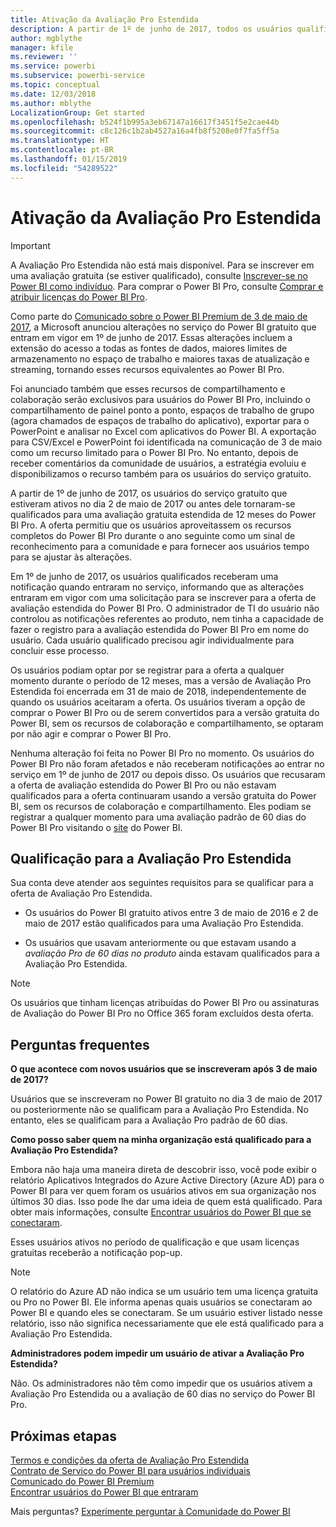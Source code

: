 ```yaml
---
title: Ativação da Avaliação Pro Estendida
description: A partir de 1º de junho de 2017, todos os usuários qualificados poderão aceitar a Avaliação Pro Estendida do serviço do Power BI.
author: mgblythe
manager: kfile
ms.reviewer: ''
ms.service: powerbi
ms.subservice: powerbi-service
ms.topic: conceptual
ms.date: 12/03/2018
ms.author: mblythe
LocalizationGroup: Get started
ms.openlocfilehash: b524f1b995a3eb67147a16617f3451f5e2cae44b
ms.sourcegitcommit: c8c126c1b2ab4527a16a4fb8f5208e0f7fa5ff5a
ms.translationtype: HT
ms.contentlocale: pt-BR
ms.lasthandoff: 01/15/2019
ms.locfileid: "54289522"
---
```

# <a name="extended-pro-trial-activation"></a>Ativação da Avaliação Pro Estendida

> [!IMPORTANT]
> A Avaliação Pro Estendida não está mais disponível. Para se inscrever em uma avaliação gratuita (se estiver qualificado), consulte [Inscrever-se no Power BI como indivíduo](service-self-service-signup-for-power-bi.md). Para comprar o Power BI Pro, consulte [Comprar e atribuir licenças do Power BI Pro](service-admin-purchasing-power-bi-pro.md).

Como parte do [Comunicado sobre o Power BI Premium de 3 de maio de 2017](https://powerbi.microsoft.com/blog/microsoft-accelerates-modern-bi-adoption-with-power-bi-premium/), a Microsoft anunciou alterações no serviço do Power BI gratuito que entram em vigor em 1º de junho de 2017. Essas alterações incluem a extensão do acesso a todas as fontes de dados, maiores limites de armazenamento no espaço de trabalho e maiores taxas de atualização e streaming, tornando esses recursos equivalentes ao Power BI Pro.

Foi anunciado também que esses recursos de compartilhamento e colaboração serão exclusivos para usuários do Power BI Pro, incluindo o compartilhamento de painel ponto a ponto, espaços de trabalho de grupo (agora chamados de espaços de trabalho do aplicativo), exportar para o PowerPoint e analisar no Excel com aplicativos do Power BI. A exportação para CSV/Excel e PowerPoint foi identificada na comunicação de 3 de maio como um recurso limitado para o Power BI Pro. No entanto, depois de receber comentários da comunidade de usuários, a estratégia evoluiu e disponibilizamos o recurso também para os usuários do serviço gratuito.

A partir de 1º de junho de 2017, os usuários do serviço gratuito que estiveram ativos no dia 2 de maio de 2017 ou antes dele tornaram-se qualificados para uma avaliação gratuita estendida de 12 meses do Power BI Pro. A oferta permitiu que os usuários aproveitassem os recursos completos do Power BI Pro durante o ano seguinte como um sinal de reconhecimento para a comunidade e para fornecer aos usuários tempo para se ajustar às alterações.

Em 1º de junho de 2017, os usuários qualificados receberam uma notificação quando entraram no serviço, informando que as alterações entraram em vigor com uma solicitação para se inscrever para a oferta de avaliação estendida do Power BI Pro. O administrador de TI do usuário não controlou as notificações referentes ao produto, nem tinha a capacidade de fazer o registro para a avaliação estendida do Power BI Pro em nome do usuário. Cada usuário qualificado precisou agir individualmente para concluir esse processo.

Os usuários podiam optar por se registrar para a oferta a qualquer momento durante o período de 12 meses, mas a versão de Avaliação Pro Estendida foi encerrada em 31 de maio de 2018, independentemente de quando os usuários aceitaram a oferta. Os usuários tiveram a opção de comprar o Power BI Pro ou de serem convertidos para a versão gratuita do Power BI, sem os recursos de colaboração e compartilhamento, se optaram por não agir e comprar o Power BI Pro.

Nenhuma alteração foi feita no Power BI Pro no momento. Os usuários do Power BI Pro não foram afetados e não receberam notificações ao entrar no serviço em 1º de junho de 2017 ou depois disso. Os usuários que recusaram a oferta de avaliação estendida do Power BI Pro ou não estavam qualificados para a oferta continuaram usando a versão gratuita do Power BI, sem os recursos de colaboração e compartilhamento. Eles podiam se registrar a qualquer momento para uma avaliação padrão de 60 dias do Power BI Pro visitando o [site](https://powerbi.microsoft.com/get-started/) do Power BI.

## <a name="eligibility-for-extended-pro-trial"></a>Qualificação para a Avaliação Pro Estendida

Sua conta deve atender aos seguintes requisitos para se qualificar para a oferta de Avaliação Pro Estendida.

* Os usuários do Power BI gratuito ativos entre 3 de maio de 2016 e 2 de maio de 2017 estão qualificados para uma Avaliação Pro Estendida.

* Os usuários que usavam anteriormente ou que estavam usando a *avaliação Pro de 60 dias no produto* ainda estavam qualificados para a Avaliação Pro Estendida.

> [!NOTE]
> Os usuários que tinham licenças atribuídas do Power BI Pro ou assinaturas de Avaliação do Power BI Pro no Office 365 foram excluídos desta oferta.

## <a name="frequently-asked-questions"></a>Perguntas frequentes

**O que acontece com novos usuários que se inscreveram após 3 de maio de 2017?**

Usuários que se inscreveram no Power BI gratuito no dia 3 de maio de 2017 ou posteriormente não se qualificam para a Avaliação Pro Estendida. No entanto, eles se qualificam para a Avaliação Pro padrão de 60 dias.

**Como posso saber quem na minha organização está qualificado para a Avaliação Pro Estendida?**

Embora não haja uma maneira direta de descobrir isso, você pode exibir o relatório Aplicativos Integrados do Azure Active Directory (Azure AD) para o Power BI para ver quem foram os usuários ativos em sua organização nos últimos 30 dias. Isso pode lhe dar uma ideia de quem está qualificado. Para obter mais informações, consulte [Encontrar usuários do Power BI que se conectaram](service-admin-access-usage.md).

Esses usuários ativos no período de qualificação e que usam licenças gratuitas receberão a notificação pop-up.

> [!NOTE]
> O relatório do Azure AD não indica se um usuário tem uma licença gratuita ou Pro no Power BI. Ele informa apenas quais usuários se conectaram ao Power BI e quando eles se conectaram. Se um usuário estiver listado nesse relatório, isso não significa necessariamente que ele está qualificado para a Avaliação Pro Estendida.

**Administradores podem impedir um usuário de ativar a Avaliação Pro Estendida?**

Não. Os administradores não têm como impedir que os usuários ativem a Avaliação Pro Estendida ou a avaliação de 60 dias no serviço do Power BI Pro.

## <a name="next-steps"></a>Próximas etapas

[Termos e condições da oferta de Avaliação Pro Estendida](https://aka.ms/power-bi-trial)  
[Contrato de Serviço do Power BI para usuários individuais](https://powerbi.microsoft.com/terms-of-service/)  
[Comunicado do Power BI Premium](https://aka.ms/pbipremium-announcement)  
[Encontrar usuários do Power BI que entraram](service-admin-access-usage.md)

Mais perguntas? [Experimente perguntar à Comunidade do Power BI](https://community.powerbi.com/)